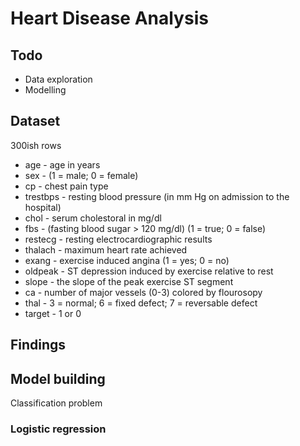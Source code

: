 # Heart Disease Analysis

## Todo
* Data exploration
* Modelling

## Dataset
300ish rows  
* age - age in years
* sex - (1 = male; 0 = female)
* cp - chest pain type
* trestbps - resting blood pressure (in mm Hg on admission to the hospital)
* chol - serum cholestoral in mg/dl
* fbs - (fasting blood sugar > 120 mg/dl) (1 = true; 0 = false)
* restecg - resting electrocardiographic results
* thalach - maximum heart rate achieved
* exang - exercise induced angina (1 = yes; 0 = no)
* oldpeak - ST depression induced by exercise relative to rest
* slope - the slope of the peak exercise ST segment
* ca - number of major vessels (0-3) colored by flourosopy
* thal - 3 = normal; 6 = fixed defect; 7 = reversable defect
* target - 1 or 0

## Findings
<!-- ![](images/against_time.png) -->


## Model building
Classification problem

### Logistic regression
